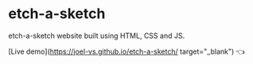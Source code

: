 # etch-a-sketch

etch-a-sketch website built using HTML, CSS and JS.

[Live demo](https://joel-vs.github.io/etch-a-sketch/ target="_blank") 👈 